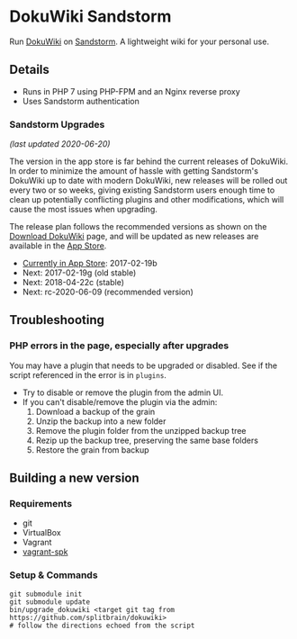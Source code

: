 # DokuWiki Sandstorm

Run [DokuWiki](https://www.dokuwiki.org/dokuwiki) on [Sandstorm](https://sandstorm.io/).
A lightweight wiki for your personal use.

## Details

* Runs in PHP 7 using PHP-FPM and an Nginx reverse proxy
* Uses Sandstorm authentication

### Sandstorm Upgrades

_(last updated 2020-06-20)_

The version in the app store is far behind the current releases of
DokuWiki. In order to minimize the amount of hassle with getting Sandstorm's
DokuWiki up to date with modern DokuWiki, new releases will be rolled out every
two or so weeks, giving existing Sandstorm users enough time to clean up
potentially conflicting plugins and other modifications, which will cause the
most issues when upgrading.

The release plan follows the recommended versions as shown on
the [Download DokuWiki](https://download.dokuwiki.org/) page,
and will be updated as new releases are available in the [App Store](https://apps.sandstorm.io/).

* [Currently in App Store](https://apps.sandstorm.io/app/nx3dqcmz2sjjz939vkg4847vvxrzqsatqfjrt3ea50z3jac5kv7h): 2017-02-19b
* Next: 2017-02-19g (old stable)
* Next: 2018-04-22c (stable)
* Next: rc-2020-06-09 (recommended version)

## Troubleshooting

### PHP errors in the page, especially after upgrades

You may have a plugin that needs to be upgraded or disabled.
See if the script referenced in the error is in `plugins`.

* Try to disable or remove the plugin from the admin UI.
* If you can't disable/remove the plugin via the admin:
  1. Download a backup of the grain
  2. Unzip the backup into a new folder
  3. Remove the plugin folder from the unzipped backup tree
  4. Rezip up the backup tree, preserving the same base folders
  5. Restore the grain from backup

## Building a new version

### Requirements

* git
* VirtualBox
* Vagrant
* [vagrant-spk](https://docs.sandstorm.io/en/latest/vagrant-spk/installation/)

### Setup & Commands

```
git submodule init
git submodule update
bin/upgrade_dokuwiki <target git tag from https://github.com/splitbrain/dokuwiki>
# follow the directions echoed from the script
```
